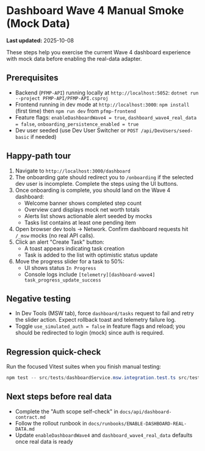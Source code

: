 # Dashboard Wave 4 Manual Smoke (Mock Data)

**Last updated:** 2025-10-08

These steps help you exercise the current Wave 4 dashboard experience with mock data before enabling the real-data adapter.

## Prerequisites
- Backend (`PFMP-API`) running locally at `http://localhost:5052`: `dotnet run --project PFMP-API/PFMP-API.csproj`
- Frontend running in dev mode at `http://localhost:3000`: `npm install` (first time) then `npm run dev` from `pfmp-frontend`
- Feature flags: `enableDashboardWave4 = true`, `dashboard_wave4_real_data = false`, `onboarding_persistence_enabled = true`
- Dev user seeded (use Dev User Switcher or `POST /api/DevUsers/seed-basic` if needed)

## Happy-path tour
1. Navigate to `http://localhost:3000/dashboard`
2. The onboarding gate should redirect you to `/onboarding` if the selected dev user is incomplete. Complete the steps using the UI buttons.
3. Once onboarding is complete, you should land on the Wave 4 dashboard:
   - Welcome banner shows completed step count
   - Overview card displays mock net worth totals
   - Alerts list shows actionable alert seeded by mocks
   - Tasks list contains at least one pending item
4. Open browser dev tools → Network. Confirm dashboard requests hit `/_msw` mocks (no real API calls).
5. Click an alert "Create Task" button:
   - A toast appears indicating task creation
   - Task is added to the list with optimistic status update
6. Move the progress slider for a task to 50%:
   - UI shows status `In Progress`
   - Console logs include `[telemetry][dashboard-wave4] task_progress_update_success`

## Negative testing
- In Dev Tools (MSW tab), force `dashboard/tasks` request to fail and retry the slider action. Expect rollback toast and telemetry failure log.
- Toggle `use_simulated_auth = false` in feature flags and reload; you should be redirected to login (mock) since auth is required.

## Regression quick-check
Run the focused Vitest suites when you finish manual testing:

```powershell
npm test -- src/tests/dashboardService.msw.integration.test.ts src/tests/dashboardAlertsToTasks.integration.test.tsx
```

## Next steps before real data
- Complete the "Auth scope self-check" in `docs/api/dashboard-contract.md`
- Follow the rollout runbook in `docs/runbooks/ENABLE-DASHBOARD-REAL-DATA.md`
- Update `enableDashboardWave4` and `dashboard_wave4_real_data` defaults once real data is ready
